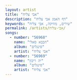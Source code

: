 ```yaml
---
layout: artist
title: "אבי צליח"
description: "דף האמן אבי צליח"
keywords: "שירים, מוזיקה, אבי צליח"
permalink: /artists/אבי-צליח/
songs:
  - number: "56968"
    name: "הבבא סאלי"
    album: "סינגלים"
    artist: "אבי צליח"
  - number: "56969"
    name: "יה ריבון"
    album: "סינגלים"
    artist: "אבי צליח"
---
```

